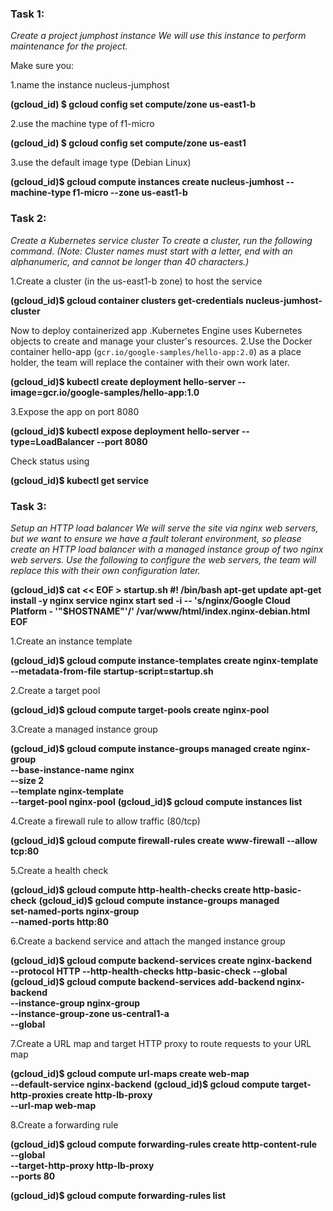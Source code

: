 ### Task 1: 
*Create a project jumphost instance
We will use this instance to perform maintenance for the project.*

Make sure you:

1.name the instance nucleus-jumphost

**(gcloud_id) $ gcloud config set compute/zone us-east1-b**

2.use the machine type of f1-micro

**(gcloud_id) $ gcloud config set compute/zone us-east1**

3.use the default image type (Debian Linux)

**(gcloud_id)$ gcloud compute instances create nucleus-jumhost --machine-type f1-micro --zone us-east1-b**


### Task 2: 
*Create a Kubernetes service cluster
To create a cluster, run the following command.
(Note: Cluster names must start with a letter, end with an alphanumeric, and cannot be longer than 40 characters.)*

1.Create a cluster (in the us-east1-b zone) to host the service

**(gcloud_id)$ gcloud container clusters get-credentials nucleus-jumhost-cluster**

Now to deploy containerized app .Kubernetes Engine uses Kubernetes objects to create and manage your cluster's resources. 
2.Use the Docker container hello-app (`gcr.io/google-samples/hello-app:2.0`) as a place holder, 
the team will replace the container with their own work later.

**(gcloud_id)$ kubectl create deployment hello-server --image=gcr.io/google-samples/hello-app:1.0**

3.Expose the app on port 8080

**(gcloud_id)$ kubectl expose deployment hello-server --type=LoadBalancer --port 8080**

Check status using 

**(gcloud_id)$ kubectl get service**


### Task 3: 
*Setup an HTTP load balancer
We will serve the site via nginx web servers, but we want to ensure we have a fault tolerant environment, 
so please create an HTTP load balancer with a managed instance group of two nginx web servers. Use the following to configure the 
web servers, the team will replace this with their own configuration later.*

**(gcloud_id)$ cat << EOF > startup.sh
#! /bin/bash
apt-get update
apt-get install -y nginx
service nginx start
sed -i -- 's/nginx/Google Cloud Platform - '"\$HOSTNAME"'/' /var/www/html/index.nginx-debian.html
EOF**

1.Create an instance template

**(gcloud_id)$ gcloud compute instance-templates create nginx-template \
         --metadata-from-file startup-script=startup.sh**

2.Create a target pool

**(gcloud_id)$ gcloud compute target-pools create nginx-pool**

3.Create a managed instance group

**(gcloud_id)$ gcloud compute instance-groups managed create nginx-group \
         --base-instance-name nginx \
         --size 2 \
         --template nginx-template \
         --target-pool nginx-pool**
**(gcloud_id)$ gcloud compute instances list**

4.Create a firewall rule to allow traffic (80/tcp)

**(gcloud_id)$ gcloud compute firewall-rules create www-firewall --allow tcp:80**

5.Create a health check

**(gcloud_id)$ gcloud compute http-health-checks create http-basic-check**
**(gcloud_id)$ gcloud compute instance-groups managed \
       set-named-ports nginx-group \
       --named-ports http:80**
       
6.Create a backend service and attach the manged instance group

**(gcloud_id)$ gcloud compute backend-services create nginx-backend \
      --protocol HTTP --http-health-checks http-basic-check --global**
**(gcloud_id)$ gcloud compute backend-services add-backend nginx-backend \
    --instance-group nginx-group \
    --instance-group-zone us-central1-a \
    --global**

7.Create a URL map and target HTTP proxy to route requests to your URL map

**(gcloud_id)$ gcloud compute url-maps create web-map \
    --default-service nginx-backend**
**(gcloud_id)$ gcloud compute target-http-proxies create http-lb-proxy \
--url-map web-map**

8.Create a forwarding rule

**(gcloud_id)$ gcloud compute forwarding-rules create http-content-rule \
--global \
--target-http-proxy http-lb-proxy \
--ports 80**

**(gcloud_id)$ gcloud compute forwarding-rules list**
